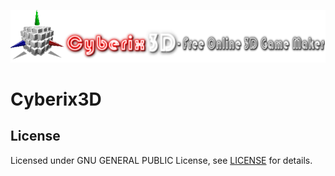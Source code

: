 ![Cyberix3D logo](https://github.com/RedWebGames/Cyberix3D/blob/RedWebGames-patch-1/Cyberix3D2_alt.png)
# Cyberix3D
## License
Licensed under GNU GENERAL PUBLIC License, see [LICENSE](https://github.com/RedWebGames/Cyberix3D/blob/RedWebGames-patch-1/LICENSE) for details.

